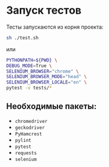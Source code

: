 # Запуск тестов
Тесты запускаются из корня проекта:

```bash
sh ./test.sh
```

или

```bash
PYTHONPATH=${PWD} \
DEBUG_MODE=True \
SELENIUM_BROWSER="chrome" \
SELENIUM_BROWSER_MODE="head" \
SELENIUM_BROWSER_LOCALE="en" \
pytest -v tests/*
```

## Необходимые пакеты:

* `chromedriver`
* `geckodriver`
* `PyHamcrest`
* `pylint`
* `pytest`
* `requests`
* `selenium`
